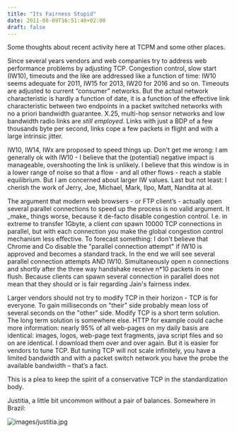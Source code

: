 ```yaml
---
title: "Its Fairness Stupid"
date: 2011-08-09T16:51:40+02:00
draft: false
---
```


Some thoughts about recent activity here at TCPM and some other places.


Since several years vendors and web companies try to address web performance
problems by adjusting TCP. Congestion control, slow start (IW10), timeouts and
the like are addressed like a function of time: IW10 seems adequate for 2011,
IW15 for 2013, IW20 for 2016 and so on. Timeouts are adjusted to current
“consumer” networks. But the actual network characteristic is hardly a function
of date, it is a function of the effective link characteristic between two
endpoints in a packet switched networks with no a priori bandwidth guarantee.
X.25, multi-hop sensor networks and low bandwidth radio links are *still employed*.
Links with just a BDP of a few thousands byte per second, links cope
a few packets in flight and with a large intrinsic jitter.


IW10, IW14, IWx are proposed to speed things up. Don't get me wrong: I am
generally ok with IW10 - I believe that the (potential) negative impact is
manageable, overshooting the link is unlikely. I believe that this window is in
a lower range of noise so that a flow - and all other flows - reach a stable
equilibrium. But I am concerned about larger IW values. Last but not least: I
cherish the work of Jerry, Joe, Michael, Mark, Ilpo, Matt, Nandita at al.


The argument that modern web browsers - or FTP client’s - actually open several
parallel connections to speed up the process is no valid argument. It \_make\_
things worse, because it de-facto disable congestion control. I.e. in extreme
to transfer 1Gbyte, a client *can* spawn 10000 TCP connections in parallel, but
with each connection you make the global congestion control mechanism less
effective. To forecast something: I don't believe that Chrome and Co disable
the "parallel connection attempt" if IW10 is approved and becomes a standard
track. In the end we will see several parallel connection attempts AND IW10.
Simultaneously open n connections and shortly after the three way handshake
receive n\*10 packets in one flush. Because clients can spawn several connection
in parallel does not mean that they should or is fair regarding Jain's fairness
index.


Larger vendors should not try to modify TCP in their horizon - TCP is for
everyone. To gain milliseconds on "their" side probably mean loss of several
seconds on the "other" side. Modify TCP is a short term solution. The long
term solution is somewhere else. HTTP for example could cache more information:
nearly 95% of all web-pages on my daily basis are identical: images, logos,
web-page text fragments, java script files and so on are identical. I download
them over and over again. But it is easier for vendors to tune TCP. But tuning
TCP will not scale infinitely, you have a limited bandwidth and with a packet
switch network you have the probe the available bandwidth – that’s a fact.


This is a plea to keep the spirit of a conservative TCP in the standardization
body.


Justitia, a little bit uncommon without a pair of balances. Somewhere in Brazil:


![images/justitia.jpg](images/justitia.jpg)
